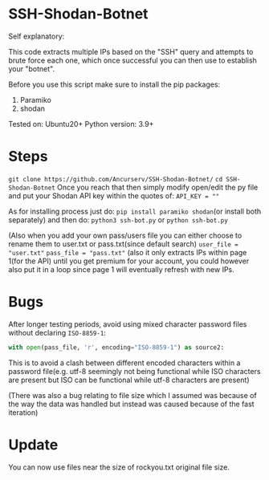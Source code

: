 # SSH-Shodan-Botnet
Self explanatory:

This code extracts multiple IPs based on the "SSH" query and attempts to brute force each one, which once successful you can then use to establish your "botnet".

Before you use this script make sure to install the pip packages:
1. Paramiko
2. shodan

Tested on:
Ubuntu20+
Python version: 3.9+

# Steps

```git clone https://github.com/Ancurserv/SSH-Shodan-Botnet/```
```cd SSH-Shodan-Botnet```
Once you reach that then simply modify open/edit the py file and put your Shodan API key within the quotes of:
```API_KEY = ""```

As for installing process just do:
```pip install paramiko shodan```(or install both separately) and then do:
```python3 ssh-bot.py``` or ```python ssh-bot.py```

(Also when you add your own pass/users file you can either choose to rename them to user.txt or pass.txt(since default search)
```user_file = "user.txt"```
```pass_file = "pass.txt"```
(also it only extracts IPs within page 1(for the API) until you get premium for your account, you could however also put it in a loop since page 1 will eventually refresh with new IPs.


# Bugs
After longer testing periods, avoid using mixed character password files without declaring ```ISO-8859-1```:
```python
with open(pass_file, 'r', encoding="ISO-8859-1") as source2:
```
This is to avoid a clash between different encoded characters within a password file(e.g. utf-8 seemingly not being functional while ISO characters are present but ISO can be functional while utf-8 characters are present)

(There was also a bug relating to file size which I assumed was because of the way the data was handled but instead was caused because of the fast iteration)

# Update
You can now use files near the size of rockyou.txt original file size.
